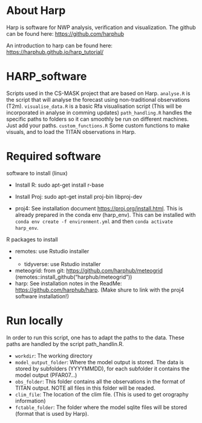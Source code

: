 # About Harp
Harp is software for NWP analysis, verification and visualization. The github can be found here: https://github.com/harphub

An introduction to harp can be found here: https://harphub.github.io/harp_tutorial/


# HARP_software
Scripts used in the CS-MASK project that are based on Harp. 
`analyse.R` is the script that will analyse the forecast using non-traditional observations (T2m).
`visualise_data.R` is a basic Rfa visualisation script (This will be incorporated in analyse in comming updates)
`path_handling.R` handles the specific paths to folders so it can smoothly be run on different machines. Just add your paths. 
`custom_functions.R` Some custom functions to make visuals, and to load the TITAN observations in Harp. 


# Required software 

software to install (linux)
* Install R: sudo apt-get install r-base
* Install Proj: sudo apt-get install proj-bin libproj-dev

* proj4: See installation document https://proj.org/install.html. This is already prepared in the conda env (harp_env). This can be installed with `conda env create -f environment.yml` and then `conda activate harp_env`.



R packages to install
* remotes: use Rstudio installer
* * tidyverse: use Rstudio installer
* meteogrid: from git: https://github.com/harphub/meteogrid (remotes::install_github(“harphub/meteogrid”))
* harp: See installation notes in the ReadMe: https://github.com/harphub/harp. (Make shure to link with the proj4 software installation!)


# Run locally
In order to run this script, one has to adapt the paths to the data. These paths are handled by the script path_handlin.R. 
* `workdir`: The working directory
* `model_output_folder`: Where the model output is stored. The data is stored by subfolders (YYYYMMDD), for each subfolder it contains the model output (PFAR07...)
* `obs_folder`: This folder contains all the observations in the format of TITAN output. NOTE all files in this folder will be readed.
* `clim_file`: The location of the clim file. (This is used to get orography information)
* `fctable_folder`: The folder where the model sqlite files will be stored (format that is used by Harp).
